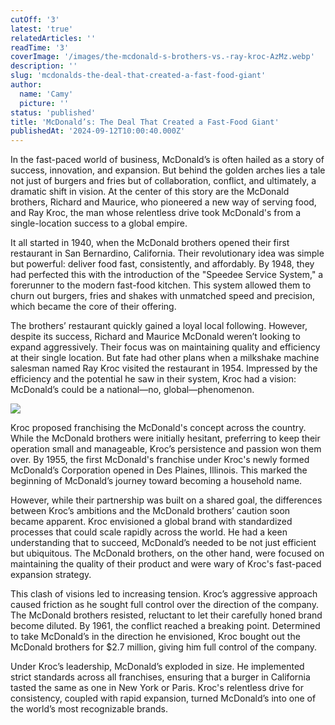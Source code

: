 ```yaml
---
cutOff: '3'
latest: 'true'
relatedArticles: ''
readTime: '3'
coverImage: '/images/the-mcdonald-s-brothers-vs.-ray-kroc-AzMz.webp'
description: ''
slug: 'mcdonalds-the-deal-that-created-a-fast-food-giant'
author:
  name: 'Camy'
  picture: ''
status: 'published'
title: 'McDonald’s: The Deal That Created a Fast-Food Giant'
publishedAt: '2024-09-12T10:00:40.000Z'
---
```


In the fast-paced world of business, McDonald’s is often hailed as a story of success, innovation, and expansion. But behind the golden arches lies a tale not just of burgers and fries but of collaboration, conflict, and ultimately, a dramatic shift in vision. At the center of this story are the McDonald brothers, Richard and Maurice, who pioneered a new way of serving food, and Ray Kroc, the man whose relentless drive took McDonald's from a single-location success to a global empire.

It all started in 1940, when the McDonald brothers opened their first restaurant in San Bernardino, California. Their revolutionary idea was simple but powerful: deliver food fast, consistently, and affordably. By 1948, they had perfected this with the introduction of the "Speedee Service System," a forerunner to the modern fast-food kitchen. This system allowed them to churn out burgers, fries and shakes with unmatched speed and precision, which became the core of their offering.

The brothers’ restaurant quickly gained a loyal local following. However, despite its success, Richard and Maurice McDonald weren’t looking to expand aggressively. Their focus was on maintaining quality and efficiency at their single location. But fate had other plans when a milkshake machine salesman named Ray Kroc visited the restaurant in 1954. Impressed by the efficiency and the potential he saw in their system, Kroc had a vision: McDonald’s could be a national—no, global—phenomenon.

![](/images/the-mcdonald-s-brothers-vs.-ray-kroc-E3ND.webp)

Kroc proposed franchising the McDonald's concept across the country. While the McDonald brothers were initially hesitant, preferring to keep their operation small and manageable, Kroc’s persistence and passion won them over. By 1955, the first McDonald's franchise under Kroc's newly formed McDonald’s Corporation opened in Des Plaines, Illinois. This marked the beginning of McDonald’s journey toward becoming a household name.

However, while their partnership was built on a shared goal, the differences between Kroc’s ambitions and the McDonald brothers’ caution soon became apparent. Kroc envisioned a global brand with standardized processes that could scale rapidly across the world. He had a keen understanding that to succeed, McDonald’s needed to be not just efficient but ubiquitous. The McDonald brothers, on the other hand, were focused on maintaining the quality of their product and were wary of Kroc's fast-paced expansion strategy.

This clash of visions led to increasing tension. Kroc’s aggressive approach caused friction as he sought full control over the direction of the company. The McDonald brothers resisted, reluctant to let their carefully honed brand become diluted. By 1961, the conflict reached a breaking point. Determined to take McDonald’s in the direction he envisioned, Kroc bought out the McDonald brothers for $2.7 million, giving him full control of the company.

Under Kroc’s leadership, McDonald’s exploded in size. He implemented strict standards across all franchises, ensuring that a burger in California tasted the same as one in New York or Paris. Kroc's relentless drive for consistency, coupled with rapid expansion, turned McDonald’s into one of the world’s most recognizable brands.